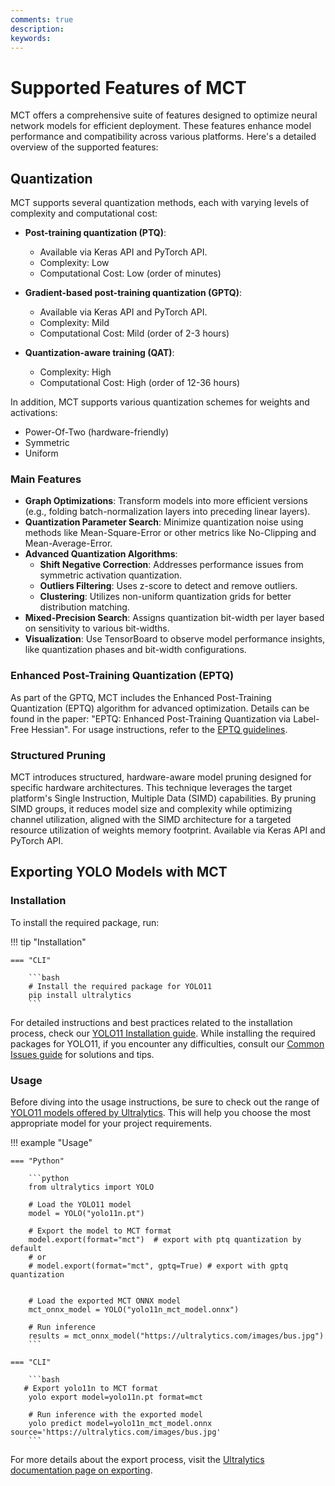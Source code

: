 ```yaml
---
comments: true
description:
keywords:
---
```


# Supported Features of MCT

MCT offers a comprehensive suite of features designed to optimize neural network models for efficient deployment. These features enhance model performance and compatibility across various platforms. Here's a detailed overview of the supported features:

## Quantization

MCT supports several quantization methods, each with varying levels of complexity and computational cost:

- **Post-training quantization (PTQ)**:

    - Available via Keras API and PyTorch API.
    - Complexity: Low
    - Computational Cost: Low (order of minutes)

- **Gradient-based post-training quantization (GPTQ)**:

    - Available via Keras API and PyTorch API.
    - Complexity: Mild
    - Computational Cost: Mild (order of 2-3 hours)

- **Quantization-aware training (QAT)**:
    - Complexity: High
    - Computational Cost: High (order of 12-36 hours)

In addition, MCT supports various quantization schemes for weights and activations:

- Power-Of-Two (hardware-friendly)
- Symmetric
- Uniform

### Main Features

- **Graph Optimizations**: Transform models into more efficient versions (e.g., folding batch-normalization layers into preceding linear layers).
- **Quantization Parameter Search**: Minimize quantization noise using methods like Mean-Square-Error or other metrics like No-Clipping and Mean-Average-Error.
- **Advanced Quantization Algorithms**:
    - **Shift Negative Correction**: Addresses performance issues from symmetric activation quantization.
    - **Outliers Filtering**: Uses z-score to detect and remove outliers.
    - **Clustering**: Utilizes non-uniform quantization grids for better distribution matching.
- **Mixed-Precision Search**: Assigns quantization bit-width per layer based on sensitivity to various bit-widths.
- **Visualization**: Use TensorBoard to observe model performance insights, like quantization phases and bit-width configurations.

### Enhanced Post-Training Quantization (EPTQ)

As part of the GPTQ, MCT includes the Enhanced Post-Training Quantization (EPTQ) algorithm for advanced optimization. Details can be found in the paper: "EPTQ: Enhanced Post-Training Quantization via Label-Free Hessian". For usage instructions, refer to the [EPTQ guidelines](#).

### Structured Pruning

MCT introduces structured, hardware-aware model pruning designed for specific hardware architectures. This technique leverages the target platform's Single Instruction, Multiple Data (SIMD) capabilities. By pruning SIMD groups, it reduces model size and complexity while optimizing channel utilization, aligned with the SIMD architecture for a targeted resource utilization of weights memory footprint. Available via Keras API and PyTorch API.

## Exporting YOLO Models with MCT

### Installation

To install the required package, run:

!!! tip "Installation"

    === "CLI"

        ```bash
        # Install the required package for YOLO11
        pip install ultralytics
        ```

For detailed instructions and best practices related to the installation process, check our [YOLO11 Installation guide](../quickstart.md). While installing the required packages for YOLO11, if you encounter any difficulties, consult our [Common Issues guide](../guides/yolo-common-issues.md) for solutions and tips.

### Usage

Before diving into the usage instructions, be sure to check out the range of [YOLO11 models offered by Ultralytics](../models/index.md). This will help you choose the most appropriate model for your project requirements.

!!! example "Usage"

    === "Python"

        ```python
        from ultralytics import YOLO

        # Load the YOLO11 model
        model = YOLO("yolo11n.pt")

        # Export the model to MCT format
        model.export(format="mct")  # export with ptq quantization by default
        # or
        # model.export(format="mct", gptq=True) # export with gptq quantization


        # Load the exported MCT ONNX model
        mct_onnx_model = YOLO("yolo11n_mct_model.onnx")

        # Run inference
        results = mct_onnx_model("https://ultralytics.com/images/bus.jpg")
        ```

    === "CLI"

        ```bash
       # Export yolo11n to MCT format
        yolo export model=yolo11n.pt format=mct

        # Run inference with the exported model
        yolo predict model=yolo11n_mct_model.onnx source='https://ultralytics.com/images/bus.jpg'
        ```

For more details about the export process, visit the [Ultralytics documentation page on exporting](../modes/export.md).
